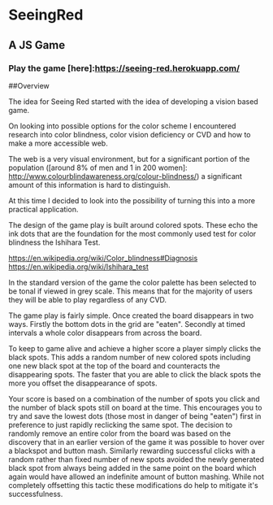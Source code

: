 # SeeingRed
## A JS Game

### Play the game [here]:https://seeing-red.herokuapp.com/

##Overview

The idea for Seeing Red started with the idea of developing a vision based game.

On looking into possible options for the color scheme I encountered research into color blindness, color vision deficiency or CVD and how to make a more accessible web.

The web is a very visual environment, but for a significant portion of the population ([around 8% of men and 1 in 200 women]: http://www.colourblindawareness.org/colour-blindness/) a significant amount of this information is hard to distinguish.

At this time I decided to look into the possibility of turning this into a more practical application.

The design of the game play is built around colored spots. These echo the ink dots that are the foundation for the most commonly used test for color blindness the Ishihara Test.

https://en.wikipedia.org/wiki/Color_blindness#Diagnosis
https://en.wikipedia.org/wiki/Ishihara_test  

In the standard version of the game the color palette has been selected to be tonal if viewed in grey scale. This means that for the majority of users they will be able to play regardless of any CVD.

The game play is fairly simple. Once created the board disappears in two ways. Firstly the bottom dots in the grid are "eaten". Secondly at timed intervals a whole color disappears from across the board.

To keep to game alive and achieve a higher score a player simply clicks the black spots. This adds a random number of new colored spots including one new black spot at the top of the board and counteracts the disappearing spots. The faster that you are able to click the black spots the more you offset the disappearance of spots.

Your score is based on a combination of the number of spots you click and the number of black spots still on board at the time. This encourages you to try and save the lowest dots (those most in danger of being "eaten") first in preference to just rapidly reclicking the same spot. The decision to randomly remove an entire color from the board was based on the discovery that in an earlier version of the game it was possible to hover over a blackspot and button mash. Similarly rewarding successful clicks with a random rather than fixed number of new spots avoided the newly generated black spot from always being added in the same point on the board which again would have allowed an indefinite amount of button mashing. While not completely offsetting this tactic these modifications do help to mitigate it's successfulness.
